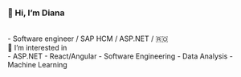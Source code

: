 <h3>👋 Hi, I’m Diana </h3>
 <br>
- Software engineer / SAP HCM / ASP.NET / 🇷🇴 <br>
 👀 I’m interested in <br>
    - ASP.NET
    - React/Angular
    - Software Engineering
    - Data Analysis
    - Machine Learning 
   
<!---
DianaElena99/DianaElena99 is a ✨ special ✨ repository because its `README.md` (this file) appears on your GitHub profile.
You can click the Preview link to take a look at your changes.
--->
